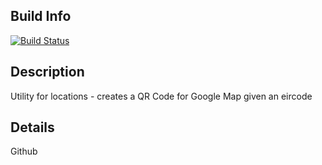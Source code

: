 ## Build Info

[![Build Status](https://travis-ci.org/markmcsherry/QRLocate.svg?branch=master)](https://travis-ci.org/markmcsherry/QRLocate)

## Description

Utility for locations - creates a QR Code for Google Map given an eircode

## Details

Github
